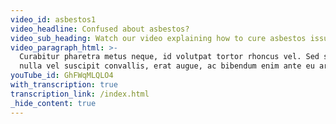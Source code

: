 ```yaml
---
video_id: asbestos1
video_headline: Confused about asbestos?
video_sub_heading: Watch our video explaining how to cure asbestos issues
video_paragraph_html: >-
  Curabitur pharetra metus neque, id volutpat tortor rhoncus vel. Sed sagittis,
  nulla vel suscipit convallis, erat augue, ac bibendum enim ante eu arcu.
youTube_id: GhFWqMLQLO4
with_transcription: true
transcription_link: /index.html
_hide_content: true
---
```

